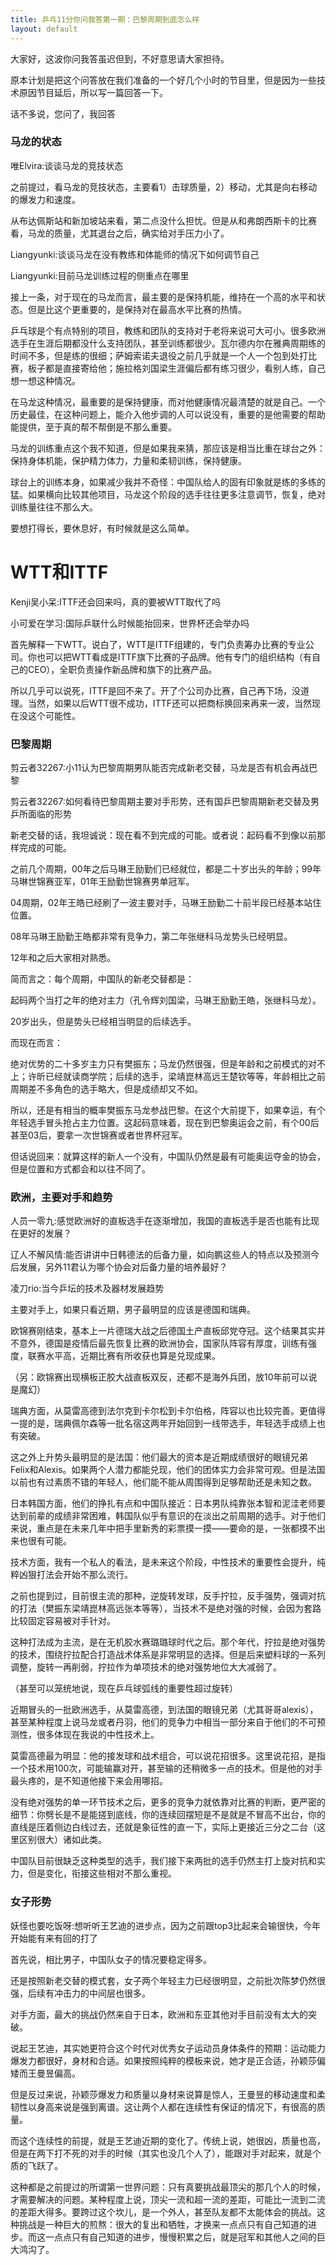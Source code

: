 ```yaml
---
title: 乒乓11分你问我答第一期：巴黎周期到底怎么样
layout: default
---
```


大家好，这波你问我答虽迟但到，不好意思请大家担待。

原本计划是把这个问答放在我们准备的一个好几个小时的节目里，但是因为一些技术原因节目延后，所以写一篇回答一下。

话不多说，您问了，我回答

### 马龙的状态
唯Elvira:谈谈马龙的竞技状态

之前提过，看马龙的竞技状态，主要看1）击球质量，2）移动，尤其是向右移动的爆发力和速度。

从布达佩斯站和新加坡站来看，第二点没什么担忧。但是从和弗朗西斯卡的比赛看，马龙的质量，尤其退台之后，确实给对手压力小了。

Liangyunki:谈谈马龙在没有教练和体能师的情况下如何调节自己

Liangyunki:目前马龙训练过程的侧重点在哪里

接上一条，对于现在的马龙而言，最主要的是保持机能，维持在一个高的水平和状态。但是比这个更重要的，是保持对在最高水平比赛的热情。

乒乓球是个有点特别的项目，教练和团队的支持对于老将来说可大可小。很多欧洲选手在生涯后期都没什么支持团队，甚至训练都很少。瓦尔德内尔在雅典周期练的时间不多，但是练的很细；萨姆索诺夫退役之前几乎就是一个人一个包到处打比赛，板子都是直接寄给他；施拉格刘国梁生涯偏后都有练习很少，看别人练，自己想一想这种情况。

在马龙这种情况，最重要的是保持健康，而对他健康情况最清楚的就是自己。一个历史最佳，在这种问题上，能介入他步调的人可以说没有，重要的是他需要的帮助能提供，至于真的帮不帮倒是不那么重要。

马龙的训练重点这个我不知道，但是如果我来猜，那应该是相当比重在球台之外：保持身体机能，保护精力体力，力量和柔韧训练，保持健康。

球台上的训练本身，如果减少我并不奇怪：中国队给人的固有印象就是练的多练的猛。如果横向比较其他项目，马龙这个阶段的选手往往更多注意调节，恢复，绝对训练量往往不那么大。

要想打得长，要休息好，有时候就是这么简单。

# WTT和ITTF
Kenji吴小呆:ITTF还会回来吗，真的要被WTT取代了吗

小可爱在学习:国际乒联什么时候能抬回来，世界杯还会举办吗

首先解释一下WTT。说白了，WTT是ITTF组建的，专门负责筹办比赛的专业公司。你也可以把WTT看成是ITTF旗下比赛的子品牌。他有专门的组织结构（有自己的CEO），全职负责操作新品牌和旗下的比赛产品。

所以几乎可以说死，ITTF是回不来了。开了个公司办比赛，自己再下场，没道理。当然，如果以后WTT很不成功，ITTF还可以把商标换回来再来一波，当然现在没这个可能性。

### 巴黎周期

剪云者32267:小11认为巴黎周期男队能否完成新老交替，马龙是否有机会再战巴黎

剪云者32267:如何看待巴黎周期主要对手形势，还有国乒巴黎周期新老交替及男乒所面临的形势

新老交替的话，我坦诚说：现在看不到完成的可能。或者说：起码看不到像以前那样完成的可能。

之前几个周期，00年之后马琳王励勤们已经就位，都是二十岁出头的年龄；99年马琳世锦赛亚军，01年王励勤世锦赛男单冠军。

04周期，02年王皓已经刷了一波主要对手，马琳王励勤二十前半段已经基本站住位置。

08年马琳王励勤王皓都非常有竞争力，第二年张继科马龙势头已经明显。

12年和之后大家相对熟悉。

简而言之：每个周期，中国队的新老交替都是：

起码两个当打之年的绝对主力（孔令辉刘国梁，马琳王励勤王皓，张继科马龙）。

20岁出头，但是势头已经相当明显的后续选手。

而现在而言：

绝对优势的二十多岁主力只有樊振东；马龙仍然很强，但是年龄和之前模式的对不上；许昕已经就读商学院；后续的选手，梁靖崑林高远王楚钦等等，年龄相比之前周期差不多角色的选手略大，但是成绩却又不如。

所以，还是有相当的概率樊振东马龙参战巴黎。在这个大前提下，如果幸运，有个年轻选手冒头抢占主力位置。这起码意味着，现在到巴黎奥运会之前，有个00后甚至03后，要拿一次世锦赛或者世界杯冠军。

但话说回来：就算这样的新人一个没有，中国队仍然是最有可能奥运夺金的协会，但是位置和方式都会和以往不同了。

### 欧洲，主要对手和趋势

人员一零九:感觉欧洲好的直板选手在逐渐增加，我国的直板选手是否也能有比现在更好的发展？

辽人不解风情:能否讲讲中日韩德法的后备力量，如向鹏这些人的特点以及预测今后发展，另外11君认为哪个协会对后备力量的培养最好？

凌刀rio:当今乒坛的技术及器材发展趋势

主要对手上，如果只看近期，男子最明显的应该是德国和瑞典。

欧锦赛刚结束，基本上一片德瑞大战之后德国土产直板邱党夺冠。这个结果其实并不意外，德国是疫情后最先恢复比赛的欧洲协会，国家队阵容有厚度，训练有强度，联赛水平高，近期比赛有所收获也算是兑现成果。

（另：欧锦赛出现横板正胶大战直板双反，还都不是海外兵团，放10年前可以说是魔幻）

瑞典方面，从莫雷高德到法尔克到卡尔松到卡尔伯格，阵容以也比较完善。更值得一提的是，瑞典佩尔森等一批名宿这两年开始回到一线带选手，年轻选手成绩上也有突破。

这之外上升势头最明显的是法国：他们最大的资本是近期成绩很好的眼镜兄弟Felix和Alexis。如果两个人潜力都能兑现，他们的团体实力会非常可观。但是法国以前也有过素质不错的年轻人，他们能不能从周围得到足够帮助还是未知之数。

日本韩国方面，他们的挣扎有点和中国队接近：日本男队纯靠张本智和泥洼老师要达到前辈的成绩非常困难，韩国队似乎有意识的在淡出之前周期的选手。对于他们来说，重点是在未来几年中把手里新秀的彩票摸一摸——要命的是，一张都摸不出来也很有可能。

技术方面，我有一个私人的看法，是未来这个阶段，中性技术的重要性会提升，纯粹凶狠打法会开始不那么流行。

之前也提到过，目前很主流的那种，逆旋转发球，反手拧拉，反手强势，强调对抗的打法（樊振东梁靖崑林高远张本等等），当技术不是绝对强的时候，会因为套路比较固定容易被对手针对。

这种打法成为主流，是在无机胶水赛璐璐球时代之后。那个年代，拧拉是绝对强势的技术，围绕拧拉配合打造战术体系是非常明显的选择。但是后来塑料球的一系列调整，旋转一再削弱，拧拉作为单项技术的绝对强势地位大大减弱了。

（甚至可以笼统地说，现在乒乓球弧线的重要性超过旋转）

近期冒头的一批欧洲选手，从莫雷高德，到法国的眼镜兄弟（尤其哥哥alexis），甚至某种程度上说马龙或者丹羽，他们的竞争力中相当一部分来自于他们的不可预测性，很多体现在我说的中性技术上。

莫雷高德最为明显：他的接发球和战术组合，可以说花招很多。这里说花招，是指一个技术用100次，可能输赢对开，甚至输的还稍微多一点的技术。但是他的对手最头疼的，是不知道他接下来会用哪招。

没有绝对强势的单一环节技术之后，更多的竞争力就依靠对比赛的判断，更严密的细节：你劈长是不是能搓到底线，你的连续回摆短是不是就是不冒高不出台，你的直线是压着侧边白线过去，还就是象征性的直一下，实际上更接近三分之二台（这里区别很大）诸如此类。

中国队目前很缺乏这种类型的选手，我们接下来两批的选手仍然主打上旋对抗和实力，但是变化，衔接这些相对不那么重视。

### 女子形势

妖怪也要吃饭呀:想听听王艺迪的进步点，因为之前跟top3比起来会输很快，今年开始能有来有回的打了

首先说，相比男子，中国队女子的情况要稳定得多。

还是按照新老交替的模式套，女子两个年轻主力已经很明显，之前批次陈梦仍然很强，后续有冲击力的中间层也很多。

对手方面，最大的挑战仍然来自于日本，欧洲和东亚其他对手目前没有太大的突破。

说起王艺迪，其实她更符合这个时代对优秀女子运动员身体条件的预期：运动能力爆发力都很好，身材和合适。如果按照纯粹的模板来说，她才是正合适，孙颖莎偏矮而王曼昱偏高。

但是反过来说，孙颖莎爆发力和质量以身材来说算是惊人，王曼昱的移动速度和柔韧性以身高来说是强到离谱。这让两个人都在连续性有保证的情况下，有很高的质量。

而这个连续性的前提，就是王艺迪近期的变化了。传统上说，她很凶，质量也高，但是在两下打不死的对手的时候（其实也没几个人了），能跟对手对起来，就是个质的飞跃了。

这种都是之前提过的所谓第一世界问题：只有真要挑战最顶尖的那几个人的时候，才需要解决的问题。某种程度上说，顶尖一流和超一流的差距，可能比一流到二流的差距大得多。要跨过这个坎儿，是一个外人，甚至队友都不太能体会的挑战。这种挑战是一种巨大的煎熬：很大的复出和牺牲，才换来一点点只有自己知道的进步。而这一点点只有自己知道的进步，慢慢积累之后，就是冠军和其他人之间的巨大鸿沟了。

